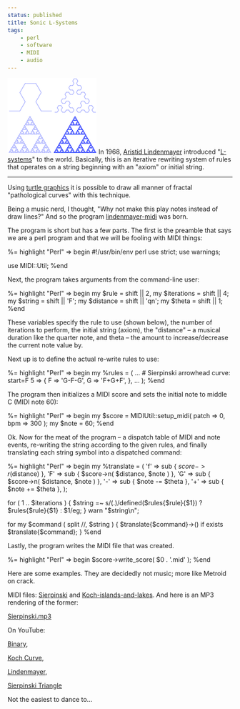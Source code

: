 ```yaml
---
status: published
title: Sonic L-Systems
tags:
    - perl
    - software
    - MIDI
    - audio
---
```


![](Serpinski_Lsystem.png)
In 1968, [Aristid Lindenmayer](https://en.wikipedia.org/wiki/Aristid_Lindenmayer) introduced "[L-systems](https://en.wikipedia.org/wiki/L-system)" to the world. Basically, this is an iterative rewriting system of rules that operates on a string beginning with an "axiom" or initial string.

---

Using [turtle graphics](https://en.wikipedia.org/wiki/Turtle_graphics) it is possible to draw all manner of fractal "pathological curves" with this technique.

Being a music nerd, I thought, "Why not make this play notes instead of draw lines?" And so the program
[lindenmayer-midi](https://github.com/ology/Music/blob/master/lindenmayer-midi) was born.

The program is short but has a few parts. The first is the preamble that says we are a perl program and that we will be fooling with MIDI things:

%= highlight "Perl" => begin
#!/usr/bin/env perl
use strict;
use warnings;

use MIDI::Util;
%end

Next, the program takes arguments from the command-line user:

%= highlight "Perl" => begin
my $rule       = shift || 2,
my $iterations = shift || 4;
my $string     = shift || 'F';
my $distance   = shift || 'qn';
my $theta      = shift || 1;
%end

These variables specify the rule to use (shown below), the number of iterations to perform, the initial string (axiom), the "distance" – a musical duration like the quarter note, and theta – the amount to increase/decrease the current note value by.

Next up is to define the actual re-write rules to use:

%= highlight "Perl" => begin
my %rules = (
    ...
    # Sierpinski arrowhead curve: start=F
    5 => {
        F => 'G-F-G',
        G => 'F+G+F',
    },
    ...
);
%end

The program then initializes a MIDI score and sets the initial note to middle C (MIDI note 60):

%= highlight "Perl" => begin
    my $score = MIDIUtil::setup_midi( patch => 0, bpm => 300 );
    my $note = 60;
%end

Ok. Now for the meat of the program – a dispatch table of MIDI and note events, re-writing the string according to the given rules, and finally translating each string symbol into a dispatched command:

%= highlight "Perl" => begin
my %translate = (
    'f' => sub { $score->r($distance) },
    'F' => sub { $score->n( $distance, $note ) },
    'G' => sub { $score->n( $distance, $note ) },
    '-' => sub { $note -= $theta },
    '+' => sub { $note += $theta },
);

for ( 1 .. $iterations ) {
    $string =~ s/(.)/defined($rules{$rule}{$1}) ? $rules{$rule}{$1} : $1/eg;
}
warn "$string\n";

for my $command ( split //, $string ) {
    $translate{$command}->() if exists $translate{$command};
}
%end

Lastly, the program writes the MIDI file that was created.

%= highlight "Perl" => begin
$score->write_score( $0 . '.mid' );
%end

Here are some examples. They are decidedly not music; more like Metroid on crack.

MIDI files: [Sierpinski](https://www.ology.net/tech/wp-content/uploads/Sierpinski.mid) and [Koch-islands-and-lakes](https://www.ology.net/tech/wp-content/uploads/Koch-islands-and-lakes.mid). And here is an MP3 rendering of the former:

[Sierpinski.mp3](Sierpinski.mp3)

On YouTube:

[Binary](https://www.youtube.com/watch?v=v6dTNOsfAUY),

[Koch Curve](https://www.youtube.com/watch?v=K_PqVZGScJQ),

[Lindenmayer](https://www.youtube.com/watch?v=LUr_3Hfrinc),

[Sierpinski Triangle](https://www.youtube.com/watch?v=Gt8NYdsdidU)

Not the easiest to dance to…

